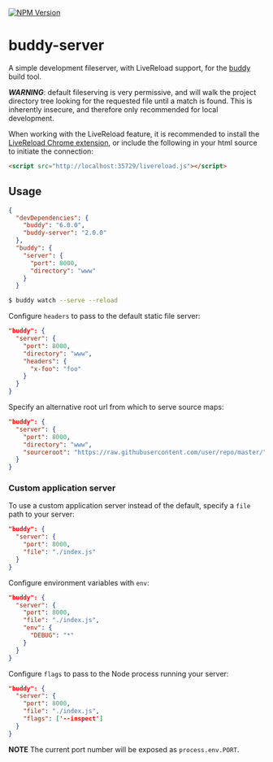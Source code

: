 [![NPM Version](https://img.shields.io/npm/v/buddy-server.svg?style=flat)](https://npmjs.org/package/buddy-server)

# buddy-server

A simple development fileserver, with LiveReload support, for the [buddy](https://github.com/popeindustries/buddy) build tool.

***WARNING***: default fileserving is very permissive, and will walk the project directory tree looking for the requested file until a match is found. This is inherently insecure, and therefore only recommended for local development.

When working with the LiveReload feature, it is recommended to install the [LiveReload Chrome extension](https://chrome.google.com/webstore/detail/livereload/jnihajbhpnppcggbcgedagnkighmdlei?hl=en), or include the following in your html source to initiate the connection:

```html
<script src="http://localhost:35729/livereload.js"></script>
```

## Usage

```json
{
  "devDependencies": {
    "buddy": "6.0.0",
    "buddy-server": "2.0.0"
  },
  "buddy": {
    "server": {
      "port": 8000,
      "directory": "www"
    }
  }
```
```bash
$ buddy watch --serve --reload
```

Configure `headers` to pass to the default static file server:
```json
"buddy": {
  "server": {
    "port": 8000,
    "directory": "www",
    "headers": {
      "x-foo": "foo"
    }
  }
}
```

Specify an alternative root url from which to serve source maps:
```json
"buddy": {
  "server": {
    "port": 8000,
    "directory": "www",
    "sourceroot": "https://raw.githubusercontent.com/user/repo/master/"
  }
}
```

### Custom application server

To use a custom application server instead of the default, specify a `file` path to your server:
```json
"buddy": {
  "server": {
    "port": 8000,
    "file": "./index.js"
  }
}
```

Configure environment variables with `env`:
```json
"buddy": {
  "server": {
    "port": 8000,
    "file": "./index.js",
    "env": {
      "DEBUG": "*"
    }
  }
}
```

Configure `flags` to pass to the Node process running your server:
```json
"buddy": {
  "server": {
    "port": 8000,
    "file": "./index.js",
    "flags": ['--inspect']
  }
}
```

**NOTE** The current port number will be exposed as `process.env.PORT`.